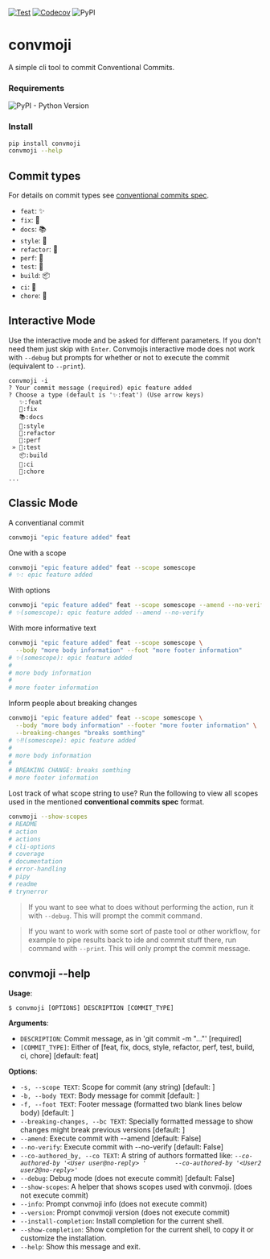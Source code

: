 
[![Test](https://github.com/KnowKit/convmoji/actions/workflows/test.yaml/badge.svg)](https://github.com/KnowKit/convmoji/actions/workflows/test.yaml)
[![Codecov](https://codecov.io/gh/KnowKit/convmoji/branch/main/graph/badge.svg?token=84LAM4S1RD)](https://codecov.io/gh/KnowKit/convmoji)
![PyPI](https://img.shields.io/pypi/v/convmoji?color=%234c1&label=convmoji)

# convmoji

A simple cli tool to commit Conventional Commits.

### Requirements

![PyPI - Python Version](https://img.shields.io/pypi/pyversions/convmoji)

### Install

```bash
pip install convmoji
convmoji --help
```

## Commit types

For details on commit types see [conventional commits spec](https://www.conventionalcommits.org/en/v1.0.0/#specification).

* `feat`: ✨
* `fix`: 🐛
* `docs`: 📚
* `style`: 💎
* `refactor`: 🔨
* `perf`: 🚀
* `test`: 🚨
* `build`: 📦
* `ci`: 👷
* `chore`: 🔧

## Interactive Mode

Use the interactive mode and be asked for different parameters. If you don't need them just skip with `Enter`.
Convmojis interactive mode does not work with `--debug` but prompts for whether or not to execute the commit 
(equivalent to `--print`).
````
convmoji -i
? Your commit message (required) epic feature added
? Choose a type (default is '✨:feat') (Use arrow keys)
   ✨:feat
   🐛:fix
   📚:docs
   💎:style
   🔨:refactor
   🚀:perf
 » 🚨:test
   📦:build
   👷:ci
   🔧:chore
...
````

## Classic Mode

A conventianal commit
````bash
convmoji "epic feature added" feat
````

One with a scope
````bash
convmoji "epic feature added" feat --scope somescope
# ✨: epic feature added
````

With options
````bash
convmoji "epic feature added" feat --scope somescope --amend --no-verify
# ✨(somescope): epic feature added --amend --no-verify
````

With more informative text
````bash
convmoji "epic feature added" feat --scope somescope \
  --body "more body information" --foot "more footer information"
# ✨(somescope): epic feature added
# 
# more body information
# 
# more footer information
````

Inform people about breaking changes
````bash
convmoji "epic feature added" feat --scope somescope \
  --body "more body information" --footer "more footer information" \
  --breaking-changes "breaks somthing"
# ✨‼️(somescope): epic feature added
# 
# more body information
# 
# BREAKING CHANGE: breaks somthing
# more footer information
````

Lost track of what scope string to use? Run the following to view all scopes used in 
the mentioned **conventional commits spec** format.
````bash
convmoji --show-scopes
# README
# action
# actions
# cli-options
# coverage
# documentation
# error-handling
# pipy
# readme
# trynerror
````

> If you want to see what to does without performing the action, run it with `--debug`.
> This will prompt the commit command.

> If you want to work with some sort of paste tool or other workflow, for example to pipe results 
> back to ide and commit stuff there, run command with `--print`. 
> This will only prompt the commit message.

## convmoji --help

**Usage**:

```console
$ convmoji [OPTIONS] DESCRIPTION [COMMIT_TYPE]
```

**Arguments**:

* `DESCRIPTION`: Commit message, as in 'git commit -m "..."'  [required]
* `[COMMIT_TYPE]`: Either of [feat, fix, docs, style, refactor, perf, test, build, ci, chore]  [default: feat]

**Options**:

* `-s, --scope TEXT`: Scope for commit (any string)  [default: ]
* `-b, --body TEXT`: Body message for commit  [default: ]
* `-f, --foot TEXT`: Footer message (formatted two blank lines below body)  [default: ]
* `--breaking-changes, --bc TEXT`: Specially formatted message to show changes might break         previous versions  [default: ]
* `--amend`: Execute commit with --amend  [default: False]
* `--no-verify`: Execute commit with --no-verify  [default: False]
* `--co-authored_by, --co TEXT`: A string of authors formatted like: _`--co-authored-by '<User user@no-reply> '        --co-authored-by '<User2 user2@no-reply>'`_
* `--debug`: Debug mode (does not execute commit)  [default: False]
* `--show-scopes`: A helper that shows scopes used with convmoji. (does not execute commit)
* `--info`: Prompt convmoji info (does not execute commit)
* `--version`: Prompt convmoji version (does not execute commit)
* `--install-completion`: Install completion for the current shell.
* `--show-completion`: Show completion for the current shell, to copy it or customize the installation.
* `--help`: Show this message and exit.
